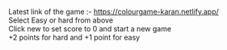 Latest link of the game :- https://colourgame-karan.netlify.app/ <br />
Select Easy or hard from above <br />
Click new to set score to 0 and start a new game <br />
+2 points for hard and +1 point for easy <br />
